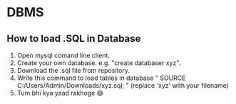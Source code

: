 # DBMS
## How to load .SQL in Database
1. Open mysql comand line client.
2. Create your own database. e.g. "create databaser xyz".
3. Download the .sql file from repository.
4. Write this command to load tables in database " SOURCE C:/Users/Admin/Downloads/xyz.sql; "     (replace 'xyz' with your filename)
5. Tum bhi kya yaad rakhoge 😅
